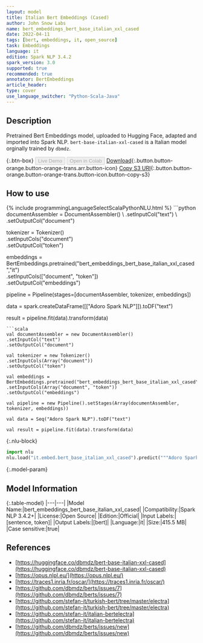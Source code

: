 ```yaml
---
layout: model
title: Italian Bert Embeddings (Cased)
author: John Snow Labs
name: bert_embeddings_bert_base_italian_xxl_cased
date: 2022-04-11
tags: [bert, embeddings, it, open_source]
task: Embeddings
language: it
edition: Spark NLP 3.4.2
spark_version: 3.0
supported: true
recommended: true
annotator: BertEmbeddings
article_header:
type: cover
use_language_switcher: "Python-Scala-Java"
---
```


## Description

Pretrained Bert Embeddings model, uploaded to Hugging Face, adapted and imported into Spark NLP. `bert-base-italian-xxl-cased` is a Italian model orginally trained by `dbmdz`.

{:.btn-box}
<button class="button button-orange" disabled>Live Demo</button>
<button class="button button-orange" disabled>Open in Colab</button>
[Download](https://s3.amazonaws.com/auxdata.johnsnowlabs.com/public/models/bert_embeddings_bert_base_italian_xxl_cased_it_3.4.2_3.0_1649676734473.zip){:.button.button-orange.button-orange-trans.arr.button-icon}
[Copy S3 URI](s3://auxdata.johnsnowlabs.com/public/models/bert_embeddings_bert_base_italian_xxl_cased_it_3.4.2_3.0_1649676734473.zip){:.button.button-orange.button-orange-trans.button-icon.button-copy-s3}

## How to use



<div class="tabs-box" markdown="1">
{% include programmingLanguageSelectScalaPythonNLU.html %}
```python
documentAssembler = DocumentAssembler() \
.setInputCol("text") \
.setOutputCol("document")

tokenizer = Tokenizer() \
.setInputCols("document") \
.setOutputCol("token")

embeddings = BertEmbeddings.pretrained("bert_embeddings_bert_base_italian_xxl_cased","it") \
.setInputCols(["document", "token"]) \
.setOutputCol("embeddings")

pipeline = Pipeline(stages=[documentAssembler, tokenizer, embeddings])

data = spark.createDataFrame([["Adoro Spark NLP"]]).toDF("text")

result = pipeline.fit(data).transform(data)
```
```scala
val documentAssembler = new DocumentAssembler() 
.setInputCol("text") 
.setOutputCol("document")

val tokenizer = new Tokenizer() 
.setInputCols(Array("document"))
.setOutputCol("token")

val embeddings = BertEmbeddings.pretrained("bert_embeddings_bert_base_italian_xxl_cased","it") 
.setInputCols(Array("document", "token")) 
.setOutputCol("embeddings")

val pipeline = new Pipeline().setStages(Array(documentAssembler, tokenizer, embeddings))

val data = Seq("Adoro Spark NLP").toDF("text")

val result = pipeline.fit(data).transform(data)
```


{:.nlu-block}
```python
import nlu
nlu.load("it.embed.bert_base_italian_xxl_cased").predict("""Adoro Spark NLP""")
```

</div>

{:.model-param}
## Model Information

{:.table-model}
|---|---|
|Model Name:|bert_embeddings_bert_base_italian_xxl_cased|
|Compatibility:|Spark NLP 3.4.2+|
|License:|Open Source|
|Edition:|Official|
|Input Labels:|[sentence, token]|
|Output Labels:|[bert]|
|Language:|it|
|Size:|415.5 MB|
|Case sensitive:|true|

## References

- [https://huggingface.co/dbmdz/bert-base-italian-xxl-cased](https://huggingface.co/dbmdz/bert-base-italian-xxl-cased)
- [https://opus.nlpl.eu/](https://opus.nlpl.eu/)
- [https://traces1.inria.fr/oscar/](https://traces1.inria.fr/oscar/)
- [https://github.com/dbmdz/berts/issues/7](https://github.com/dbmdz/berts/issues/7)
- [https://github.com/stefan-it/turkish-bert/tree/master/electra](https://github.com/stefan-it/turkish-bert/tree/master/electra)
- [https://github.com/stefan-it/italian-bertelectra](https://github.com/stefan-it/italian-bertelectra)
- [https://github.com/dbmdz/berts/issues/new](https://github.com/dbmdz/berts/issues/new)
